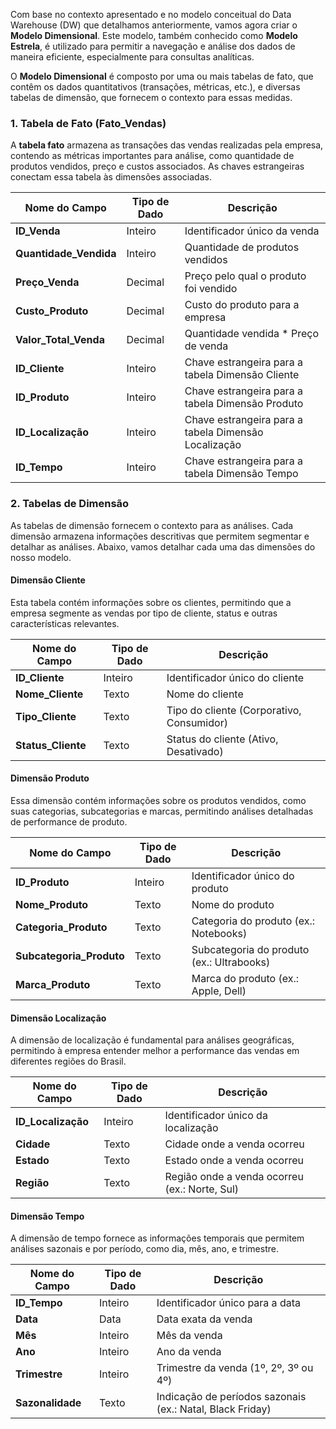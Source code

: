 Com base no contexto apresentado e no modelo conceitual do Data Warehouse (DW) que detalhamos anteriormente, vamos agora criar o **Modelo Dimensional**. Este modelo, também conhecido como **Modelo Estrela**, é utilizado para permitir a navegação e análise dos dados de maneira eficiente, especialmente para consultas analíticas.

O **Modelo Dimensional** é composto por uma ou mais tabelas de fato, que contêm os dados quantitativos (transações, métricas, etc.), e diversas tabelas de dimensão, que fornecem o contexto para essas medidas.

### 1. **Tabela de Fato (Fato_Vendas)**

A **tabela fato** armazena as transações das vendas realizadas pela empresa, contendo as métricas importantes para análise, como quantidade de produtos vendidos, preço e custos associados. As chaves estrangeiras conectam essa tabela às dimensões associadas.

| Nome do Campo        | Tipo de Dado | Descrição                                             |
|----------------------|--------------|-------------------------------------------------------|
| **ID_Venda**         | Inteiro      | Identificador único da venda                          |
| **Quantidade_Vendida**| Inteiro      | Quantidade de produtos vendidos                       |
| **Preço_Venda**       | Decimal      | Preço pelo qual o produto foi vendido                 |
| **Custo_Produto**     | Decimal      | Custo do produto para a empresa                       |
| **Valor_Total_Venda** | Decimal      | Quantidade vendida * Preço de venda                   |
| **ID_Cliente**        | Inteiro      | Chave estrangeira para a tabela Dimensão Cliente      |
| **ID_Produto**        | Inteiro      | Chave estrangeira para a tabela Dimensão Produto      |
| **ID_Localização**    | Inteiro      | Chave estrangeira para a tabela Dimensão Localização  |
| **ID_Tempo**          | Inteiro      | Chave estrangeira para a tabela Dimensão Tempo        |

### 2. **Tabelas de Dimensão**

As tabelas de dimensão fornecem o contexto para as análises. Cada dimensão armazena informações descritivas que permitem segmentar e detalhar as análises. Abaixo, vamos detalhar cada uma das dimensões do nosso modelo.

#### **Dimensão Cliente**
Esta tabela contém informações sobre os clientes, permitindo que a empresa segmente as vendas por tipo de cliente, status e outras características relevantes.

| Nome do Campo   | Tipo de Dado | Descrição                              |
|-----------------|--------------|----------------------------------------|
| **ID_Cliente**  | Inteiro      | Identificador único do cliente         |
| **Nome_Cliente**| Texto        | Nome do cliente                        |
| **Tipo_Cliente**| Texto        | Tipo do cliente (Corporativo, Consumidor)|
| **Status_Cliente**| Texto      | Status do cliente (Ativo, Desativado)  |

#### **Dimensão Produto**
Essa dimensão contém informações sobre os produtos vendidos, como suas categorias, subcategorias e marcas, permitindo análises detalhadas de performance de produto.

| Nome do Campo       | Tipo de Dado | Descrição                                  |
|---------------------|--------------|--------------------------------------------|
| **ID_Produto**      | Inteiro      | Identificador único do produto             |
| **Nome_Produto**    | Texto        | Nome do produto                            |
| **Categoria_Produto**| Texto       | Categoria do produto (ex.: Notebooks)      |
| **Subcategoria_Produto**| Texto    | Subcategoria do produto (ex.: Ultrabooks)  |
| **Marca_Produto**   | Texto        | Marca do produto (ex.: Apple, Dell)        |

#### **Dimensão Localização**
A dimensão de localização é fundamental para análises geográficas, permitindo à empresa entender melhor a performance das vendas em diferentes regiões do Brasil.

| Nome do Campo    | Tipo de Dado | Descrição                            |
|------------------|--------------|--------------------------------------|
| **ID_Localização**| Inteiro      | Identificador único da localização   |
| **Cidade**       | Texto        | Cidade onde a venda ocorreu          |
| **Estado**       | Texto        | Estado onde a venda ocorreu          |
| **Região**       | Texto        | Região onde a venda ocorreu (ex.: Norte, Sul) |

#### **Dimensão Tempo**
A dimensão de tempo fornece as informações temporais que permitem análises sazonais e por período, como dia, mês, ano, e trimestre.

| Nome do Campo   | Tipo de Dado | Descrição                                  |
|-----------------|--------------|--------------------------------------------|
| **ID_Tempo**    | Inteiro      | Identificador único para a data            |
| **Data**        | Data         | Data exata da venda                        |
| **Mês**         | Inteiro      | Mês da venda                               |
| **Ano**         | Inteiro      | Ano da venda                               |
| **Trimestre**   | Inteiro      | Trimestre da venda (1º, 2º, 3º ou 4º)      |
| **Sazonalidade**| Texto        | Indicação de períodos sazonais (ex.: Natal, Black Friday) |